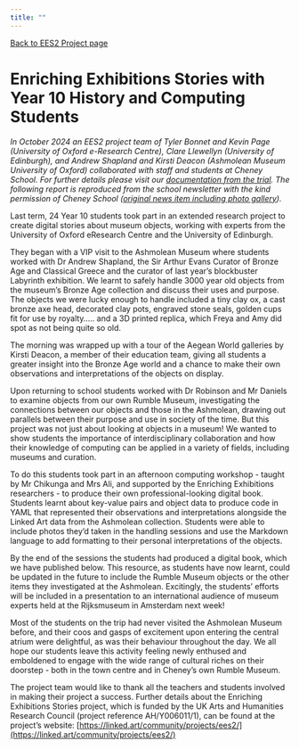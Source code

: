 ```yaml
---
title: ""
---
```

[Back to EES2 Project page](https://linked.art/community/projects/ees2/)

# Enriching Exhibitions Stories with Year 10 History and Computing Students

*In October 2024 an EES2 project team of Tyler Bonnet and Kevin Page (University of Oxford e-Research Centre), Clare Llewellyn (University of Edinburgh), and Andrew Shapland and Kirsti Deacon (Ashmolean Museum University of Oxford) collaborated with staff and students at Cheney School. For further details please visit our [documentation from the trial](https://linked.art/community/projects/ees2/docs/outreach). The following report is reproduced from the school newsletter with the kind permission of Cheney School ([original news item including photo gallery](https://www.cheneyschool.org/137/news/post/59/enriching-exhibitions-stories-with-year-10-history-and-computing-students)).*

Last term, 24 Year 10 students took part in an extended research project to create digital stories about museum objects, working with experts from the University of Oxford eResearch Centre and the University of Edinburgh. 

They began with a VIP visit to the Ashmolean Museum where students worked with Dr Andrew Shapland, the Sir Arthur Evans Curator of Bronze Age and Classical Greece and the curator of last year’s blockbuster Labyrinth exhibition. We learnt to safely handle 3000 year old objects from the museum’s Bronze Age collection and discuss their uses and purpose. The objects we were lucky enough to handle  included a tiny clay ox, a cast bronze axe head, decorated clay pots, engraved stone seals, golden cups fit for use by royalty….. and a 3D printed replica, which Freya and Amy did spot as not being quite so old. 

The morning was wrapped up with a tour of the Aegean World galleries by Kirsti Deacon, a member of their education team, giving all students a greater insight into the Bronze Age world and a chance to make their own observations and interpretations of the objects on display. 

Upon returning to school students worked with Dr Robinson and Mr Daniels to examine objects from our own Rumble Museum, investigating the connections between our objects and those in the Ashmolean, drawing out parallels between their purpose and use in society of the time. But this project was not just about looking at objects in a museum! We wanted to show students the importance of interdisciplinary collaboration and how their knowledge of computing can be applied in a variety of fields, including museums and curation. 

To do this students took part in an afternoon computing workshop - taught by Mr Chikunga and Mrs Ali, and supported by the Enriching Exhibitions researchers - to produce their own professional-looking digital book. Students learnt about key-value pairs and object data to produce code in YAML that represented their observations and interpretations alongside the Linked Art data from the Ashmolean collection. Students were able to include photos they’d taken in the handling sessions and use the Markdown language to add formatting to their personal interpretations of the objects. 

By the end of the sessions the students had produced a digital book, which we have published below.  This resource, as students have now learnt, could be updated in the future to include the Rumble Museum objects or the other items they investigated at the Ashmolean. Excitingly, the students’ efforts will be included in a presentation to an international audience of museum experts held at the Rijksmuseum in Amsterdam next week!

Most of the students on the trip had never visited the Ashmolean Museum before, and their coos and gasps of excitement upon entering the central atrium were delightful, as was their behaviour throughout the day. We all hope our students leave this activity feeling newly enthused and emboldened to engage with the wide range of cultural riches on their doorstep - both in the town centre and in Cheney’s own Rumble Museum. 

The project team would like to thank all the teachers and students involved in making their project a success. Further details about the Enriching Exhibitions Stories project, which is funded by the UK Arts and Humanities Research Council (project reference AH/Y006011/1), can be found at the project’s website: [https://linked.art/community/projects/ees2/](https://linked.art/community/projects/ees2/)